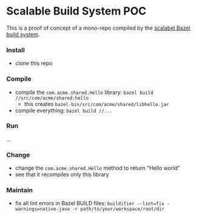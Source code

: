 # Scalable Build System POC

This is a proof of concept of a mono-repo compiled by the [scalabel Bazel build system](https://bazel.build).

### Install

- clone this repo

### Compile

- compile the `com.acme.shared.Hello` library: `bazel build //src/com/acme/shared:hello`
  - this creates `bazel-bin/src/com/acme/shared/libhello.jar`
- compile everything: `bazel build //...`

### Run

...

### Change

- change the `com.acme.shared.Hello` method to return "Hello world"
- see that it recompiles only this library

### Maintain

- fix all lint errors in Bazel BUILD files: `buildifier --lint=fix -warnings=native-java -r path/to/your/workspace/root/dir`
